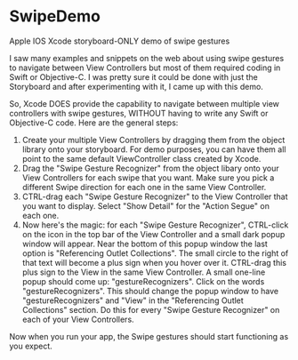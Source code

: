 # SwipeDemo
Apple IOS Xcode storyboard-ONLY demo of swipe gestures

I saw many examples and snippets on the web about using swipe gestures to navigate between View Controllers but most of them required coding in Swift or Objective-C.  I was pretty sure it could be done with just the Storyboard and after experimenting with it, I came up with this demo.

So, Xcode DOES provide the capability to navigate between multiple view controllers with swipe gestures, WITHOUT having to write any Swift or Objective-C code.  Here are the general steps:

1) Create your multiple View Controllers by dragging them from the object library onto your storyboard.  For demo purposes, you can have them all point to the same default ViewController class created by Xcode.
2) Drag the "Swipe Gesture Recognizer" from the object libary onto your View Controllers for each swipe that you want.  Make sure you pick a different Swipe direction for each one in the same View Controller.
3) CTRL-drag each "Swipe Gesture Recognizer" to the View Controller that you want to display. Select "Show Detail" for the "Action Segue" on each one.
4) Now here's the magic:  for each "Swipe Gesture Recognizer", CTRL-click on the icon in the top bar of the View Controller and a small dark popup window will appear.  Near the bottom of this popup window the last option is "Referencing Outlet Collections".  The small circle to the right of that text will become a plus sign when you hover over it.  CTRL-drag this plus sign to the View in the same View Controller.  A small one-line popup should come up:  "gestureRecognizers".  Click on the words "gestureRecognizers".  This should change the popup window to have "gestureRecognizers" and "View" in the "Referencing Outlet Collections" section.  Do this for every "Swipe Gesture Recognizer" on each of your View Controllers.

Now when you run your app, the Swipe gestures should start functioning as you expect.
